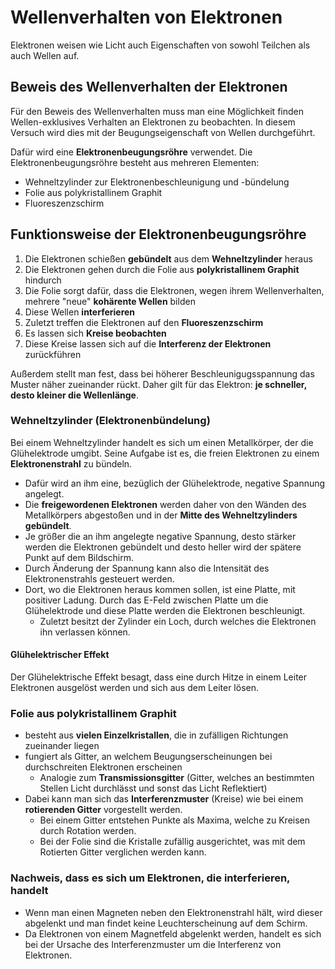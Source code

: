 # Wellenverhalten von Elektronen

Elektronen weisen wie Licht auch Eigenschaften von sowohl Teilchen als auch Wellen auf.

## Beweis des Wellenverhalten der Elektronen

Für den Beweis des Wellenverhalten muss man eine Möglichkeit finden Wellen-exklusives Verhalten an Elektronen zu beobachten. In diesem Versuch wird dies mit der Beugungseigenschaft von Wellen durchgeführt.

Dafür wird eine **Elektronenbeugungsröhre** verwendet. Die Elektronenbeugungsröhre besteht aus mehreren Elementen:

- Wehneltzylinder zur Elektronenbeschleunigung und -bündelung
- Folie aus polykristallinem Graphit
- Fluoreszenzschirm

## Funktionsweise der Elektronenbeugungsröhre

1. Die Elektronen schießen **gebündelt** aus dem **Wehneltzylinder** heraus
2. Die Elektronen gehen durch die Folie aus **polykristallinem Graphit** hindurch
3. Die Folie sorgt dafür, dass die Elektronen, wegen ihrem Wellenverhalten, mehrere "neue" **kohärente Wellen** bilden
4. Diese Wellen **interferieren**
5. Zuletzt treffen die Elektronen auf den **Fluoreszenzschirm**
6. Es lassen sich **Kreise beobachten**
7. Diese Kreise lassen sich auf die **Interferenz der Elektronen** zurückführen

Außerdem stellt man fest, dass bei höherer Beschleunigugsspannung das Muster näher zueinander rückt. Daher gilt für das Elektron: **je schneller, desto kleiner die Wellenlänge**.

### Wehneltzylinder (Elektronenbündelung)

Bei einem Wehneltzylinder handelt es sich um einen Metallkörper, der die Glühelektrode umgibt. Seine Aufgabe ist es, die freien Elektronen zu einem **Elektronenstrahl** zu bündeln.

- Dafür wird an ihm eine, bezüglich der Glühelektrode, negative Spannung angelegt.
- Die **freigewordenen Elektronen** werden daher von den Wänden des Metallkörpers abgestoßen und in der **Mitte des Wehneltzylinders gebündelt**.
- Je größer die an ihm angelegte negative Spannung, desto stärker werden die Elektronen gebündelt und desto heller wird der spätere Punkt auf dem Bildschirm.
- Durch Änderung der Spannung kann also die Intensität des Elektronenstrahls gesteuert werden.
- Dort, wo die Elektronen heraus kommen sollen, ist eine Platte, mit positiver Ladung. Durch das E-Feld zwischen Platte um die Glühelektrode und diese Platte werden die Elektronen beschleunigt.
  - Zuletzt besitzt der Zylinder ein Loch, durch welches die Elektronen ihn verlassen können.

#### Glühelektrischer Effekt

Der Glühelektrische Effekt besagt, dass eine durch Hitze in einem Leiter Elektronen ausgelöst werden und sich aus dem Leiter lösen.

### Folie aus polykristallinem Graphit

- besteht aus **vielen Einzelkristallen**, die in zufälligen Richtungen zueinander liegen
- fungiert als Gitter, an welchem Beugungserscheinungen bei durchschreiten Elektronen erscheinen
  - Analogie zum **Transmissionsgitter** (Gitter, welches an bestimmten Stellen Licht durchlässt und sonst das Licht Reflektiert)
- Dabei kann man sich das **Interferenzmuster** (Kreise) wie bei einem **rotierenden Gitter** vorgestellt werden.
  - Bei einem Gitter entstehen Punkte als Maxima, welche zu Kreisen durch Rotation werden.
  - Bei der Folie sind die Kristalle zufällig ausgerichtet, was mit dem Rotierten Gitter verglichen werden kann.

### Nachweis, dass es sich um Elektronen, die interferieren, handelt

- Wenn man einen Magneten neben den Elektronenstrahl hält, wird dieser abgelenkt und man findet keine Leuchterscheinung auf dem Schirm.
- Da Elektronen von einem Magnetfeld abgelenkt werden, handelt es sich bei der Ursache des Interferenzmuster um die Interferenz von Elektronen.
